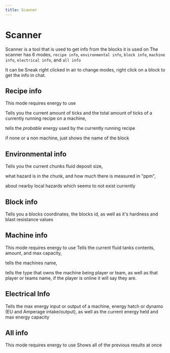 ```yaml
---
title: Scanner
---
```

# Scanner
Scanner is a tool that is used to get info from the blocks it is used on
The scanner has 6 modes, 
`recipe info`, `environmental info`, `block info`, `machine info`, `electrical info`, and `all info`

It can be Sneak right clicked in air to change modes, right click on a block to get the info in chat.

## Recipe info
This mode requires energy to use

Tells you the current amount of ticks and the total amount of ticks of a currently running recipe on a machine,

tells the *probable* energy used by the currently running recipe

if none or a non machine, just shows the name of the block
## Environmental info
Tells you the current chunks fluid deposit size,

what hazard is in the chunk, and how much there is measured in "ppm",

about nearby local hazards which seems to not exist currently
## Block info
Tells you a blocks coordinates, the blocks id, as well as it's hardness and blast resistance values
## Machine info
This mode requires energy to use
Tells the current fluid tanks contents, amount, and max capacity,

tells the machines name,

tells the type that owns the machine being player or team, as well as that player or teams name, if the player is online it will say they are.
## Electrical Info
Tells the max energy input or output of a machine, energy hatch or dynamo (EU and Amperage intake/output), as well as the current energy held and max energy capacity
## All info
This mode requires energy to use
Shows all of the previous results at once
